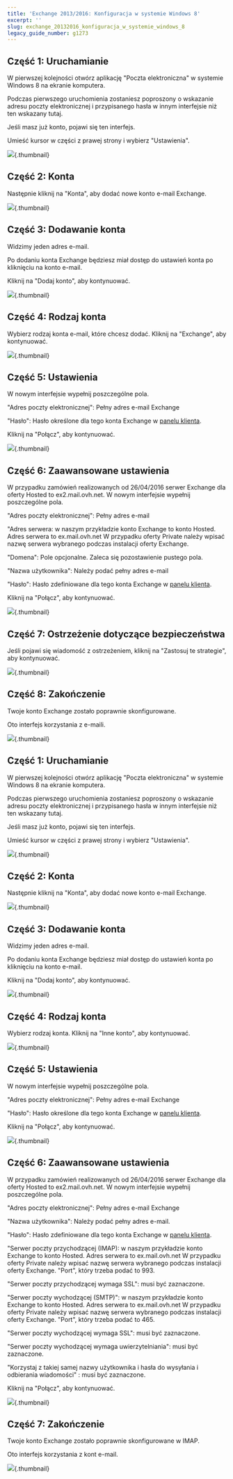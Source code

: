 ```yaml
---
title: 'Exchange 2013/2016: Konfiguracja w systemie Windows 8'
excerpt: ''
slug: exchange_20132016_konfiguracja_w_systemie_windows_8
legacy_guide_number: g1273
---
```



## Część 1: Uruchamianie
W pierwszej kolejności otwórz aplikację "Poczta elektroniczna" w systemie Windows 8 na ekranie komputera.

Podczas pierwszego uruchomienia zostaniesz poproszony o wskazanie adresu poczty elektronicznej i przypisanego hasła w innym interfejsie niż ten wskazany tutaj.

Jeśli masz już konto, pojawi się ten interfejs.

Umieść kursor w części z prawej strony i wybierz "Ustawienia".

![](images/img_1107.jpg){.thumbnail}


## Część 2: Konta
Następnie kliknij na "Konta", aby dodać nowe konto e-mail Exchange.

![](images/img_1108.jpg){.thumbnail}


## Część 3: Dodawanie konta
Widzimy jeden adres e-mail. 

Po dodaniu konta Exchange będziesz miał dostęp do ustawień konta po kliknięciu na konto e-mail.

Kliknij na "Dodaj konto", aby kontynuować.

![](images/img_1109.jpg){.thumbnail}


## Część 4: Rodzaj konta
Wybierz rodzaj konta e-mail, które chcesz dodać. Kliknij na "Exchange", aby kontynuować.

![](images/img_1110.jpg){.thumbnail}


## Część 5: Ustawienia
W nowym interfejsie wypełnij poszczególne pola.

"Adres poczty elektronicznej": Pełny adres e-mail Exchange

"Hasło": Hasło określone dla tego konta Exchange w [panelu klienta](https://www.ovh.com/manager/web/login.html).

Kliknij na "Połącz", aby kontynuować.

![](images/img_1111.jpg){.thumbnail}


## Część 6: Zaawansowane ustawienia
W przypadku zamówień realizowanych od 26/04/2016 serwer Exchange dla oferty Hosted to ex2.mail.ovh.net.
W nowym interfejsie wypełnij poszczególne pola.

"Adres poczty elektronicznej": Pełny adres e-mail

"Adres serwera: w naszym przykładzie konto Exchange to konto Hosted. Adres serwera to ex.mail.ovh.net
W przypadku oferty Private należy wpisać nazwę serwera wybranego podczas instalacji oferty Exchange.

"Domena": Pole opcjonalne. Zaleca się pozostawienie pustego pola.

"Nazwa użytkownika": Należy podać pełny adres e-mail

"Hasło": Hasło zdefiniowane dla tego konta Exchange w [panelu klienta](https://www.ovh.com/manager/web/login.html).

Kliknij na "Połącz", aby kontynuować.

![](images/img_1112.jpg){.thumbnail}


## Część 7: Ostrzeżenie dotyczące bezpieczeństwa
Jeśli pojawi się wiadomość z ostrzeżeniem, kliknij na "Zastosuj te strategie", aby kontynuować.

![](images/img_1113.jpg){.thumbnail}


## Część 8: Zakończenie
Twoje konto Exchange zostało poprawnie skonfigurowane. 

Oto interfejs korzystania z e-maili.

![](images/img_1114.jpg){.thumbnail}


## Część 1: Uruchamianie
W pierwszej kolejności otwórz aplikację "Poczta elektroniczna" w systemie Windows 8 na ekranie komputera.

Podczas pierwszego uruchomienia zostaniesz poproszony o wskazanie adresu poczty elektronicznej i przypisanego hasła w innym interfejsie niż ten wskazany tutaj.

Jeśli masz już konto, pojawi się ten interfejs.

Umieść kursor w części z prawej strony i wybierz "Ustawienia".

![](images/img_1115.jpg){.thumbnail}


## Część 2: Konta
Następnie kliknij na "Konta", aby dodać nowe konto e-mail Exchange.

![](images/img_1116.jpg){.thumbnail}


## Część 3: Dodawanie konta
Widzimy jeden adres e-mail. 

Po dodaniu konta Exchange będziesz miał dostęp do ustawień konta po kliknięciu na konto e-mail.

Kliknij na "Dodaj konto", aby kontynuować.

![](images/img_1117.jpg){.thumbnail}


## Część 4: Rodzaj konta
Wybierz rodzaj konta. Kliknij na "Inne konto", aby kontynuować.

![](images/img_1118.jpg){.thumbnail}


## Część 5: Ustawienia
W nowym interfejsie wypełnij poszczególne pola.

"Adres poczty elektronicznej": Pełny adres e-mail Exchange

"Hasło": Hasło określone dla tego konta Exchange w [panelu klienta](https://www.ovh.com/manager/web/login.html).

Kliknij na "Połącz", aby kontynuować.

![](images/img_1119.jpg){.thumbnail}


## Część 6: Zaawansowane ustawienia
W przypadku zamówień realizowanych od 26/04/2016 serwer Exchange dla oferty Hosted to ex2.mail.ovh.net.
W nowym interfejsie wypełnij poszczególne pola.

"Adres poczty elektronicznej": Pełny adres e-mail Exchange

"Nazwa użytkownika": Należy podać pełny adres e-mail.

"Hasło": Hasło zdefiniowane dla tego konta Exchange w [panelu klienta](https://www.ovh.com/manager/web/login.html).

"Serwer poczty przychodzącej (IMAP): w naszym przykładzie konto Exchange to konto Hosted. Adres serwera to ex.mail.ovh.net
W przypadku oferty Private należy wpisać nazwę serwera wybranego podczas instalacji oferty Exchange.
"Port", który trzeba podać to 993.

"Serwer poczty przychodzącej wymaga SSL": musi być zaznaczone.

"Serwer poczty wychodzącej (SMTP)": w naszym przykładzie konto Exchange to konto Hosted. Adres serwera to ex.mail.ovh.net
W przypadku oferty Private należy wpisać nazwę serwera wybranego podczas instalacji oferty Exchange.
"Port", który trzeba podać to 465.

"Serwer poczty wychodzącej wymaga SSL": musi być zaznaczone.

"Serwer poczty wychodzącej wymaga uwierzytelniania": musi być zaznaczone.

"Korzystaj z takiej samej nazwy użytkownika i hasła do wysyłania i odbierania wiadomości" : musi być zaznaczone.

Kliknij na "Połącz", aby kontynuować.

![](images/img_1120.jpg){.thumbnail}


## Część 7: Zakończenie
Twoje konto Exchange zostało poprawnie skonfigurowane w IMAP. 

Oto interfejs korzystania z kont e-mail.

![](images/img_1121.jpg){.thumbnail}

